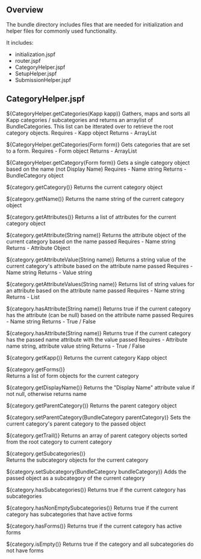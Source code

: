 ## Overview
The bundle directory includes files that are needed for initialization and helper files for commonly used functionality. 

It includes:

* initialization.jspf
* router.jspf
* CategoryHelper.jspf
* SetupHelper.jspf
* SubmissionHelper.jspf

## CategoryHelper.jspf

${CategoryHelper.getCategories(Kapp kapp)}
Gathers, maps and sorts all Kapp categories / subcategories and returns an arraylist of BundleCategories. 
This list can be itterated over to retrieve the root category objects.
Requires - Kapp object
Returns - ArrayList<BundleCategory>

${CategoryHelper.getCategories(Form form)}
Gets categories that are set to a form. 
Requires - Form object
Returns - ArrayList<BundleCategory>

${CategoryHelper.getCategory(Form form)}
Gets a single category object based on the name (not Display Name) 
Requires - Name string
Returns - BundleCategory object

${category.getCategory()}
Returns the current category object

${category.getName()}
Returns the name string of the current category object

${category.getAttributes()}
Returns a list of attributes for the current category object

${category.getAttribute(String name)}
Returns the attribute object of the current category based on the name passed
Requires - Name string
Returns - Attribute Object

${category.getAttributeValue(String name)}
Returns a string value of the current category's attribute based on the attribute name passed
Requires - Name string
Returns - Value string

${category.getAttributeValues(String name)}
Returns list of string values for an attribute based on the attribute name passed
Requires - Name string
Returns - List<String>

${category.hasAttribute(String name)}
Returns true if the current category has the attribute (can be null) based on the attribute name passed
Requires - Name string
Returns - True / False

${category.hasAttribute(String name)}
Returns true if the current category has the passed name attribute with the value passed
Requires - Attribute name string, attribute value string
Returns - True / False

${category.getKapp()}
Returns the current category Kapp object

${category.getForms()}      
Returns a list of form objects for the current category

${category.getDisplayName()} 
Returns the "Display Name" attribute value if not null, otherwise returns name

${category.getParentCategory()} 
Returns the parent category object

${category.setParentCategory(BundleCategory parentCategory)}
Sets the current category's parent category to the passed object

${category.getTrail()}
Returns an array of parent category objects sorted from the root category to current category

${category.getSubcategories()}           
Returns the subcategory objects for the current category

${category.setSubcategory(BundleCategory bundleCategory)}
Adds the passed object as a subcategory of the current category

${category.hasSubcategories()}
Returns true if the current category has subcategories

${category.hasNonEmptySubcategories()}
Returns true if the current category has subcategories that have active forms

${category.hasForms()}
Returns true if the current category has active forms

${category.isEmpty()}
Returns true if the category and all subcategories do not have forms






